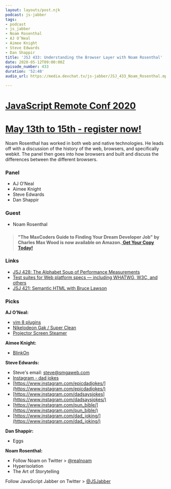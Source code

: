 ```yaml
---
layout: layouts/post.njk
podcast: js-jabber
tags:
- podcast
- js_jabber
- Noam Rosenthal
- AJ O’Neal
- Aimee Knight
- Steve Edwards
- Dan Shappir
title: 'JSJ 433: Understanding the Browser Layer with Noam Rosenthal'
date: 2020-05-12T09:00:00Z
episode_number: 433
duration: '52:48'
audio_url: https://media.devchat.tv/js-jabber/JSJ_433_Noam_Rosenthal.mp3

---
```

# [JavaScript Remote Conf 2020](https://devchat.tv/conferences/javascript-remote-2020/ "JavaScript Remote Conf 2020")

# [May 13th to 15th - register now!](https://devchat.tv/conferences/javascript-remote-2020/ "JavaScript Remote Conf 2020")

Noam Rosenthal has worked in both web and native technologies. He leads off with a discussion of the history of the web, browsers, and specifically webkit. The panel then goes into how browsers and built and discuss the differences between the different browsers.

### **Panel**

* AJ O’Neal
* Aimee Knight
* Steve Edwards
* Dan Shappir

### **Guest**

* Noam Rosenthal

### 

> **"The MaxCoders Guide to Finding Your Dream Developer Job" by Charles Max Wood is now available on Amazon.**[ **Get Your Copy Today!**](https://www.amazon.com/gp/product/B081MBL5C9/ref=as_li_ss_tl?ie=UTF8&linkCode=sl1&tag=devchattv-20&linkId=9d61363241636e2546ef46abba198746&language=en_US)

### **Links**

* [JSJ 428: The Alphabet Soup of Performance Measurements](https://devchat.tv/js-jabber/jsj-428-the-alphabet-soup-of-performance-measurements/)
* [Test suites for Web platform specs — including WHATWG, W3C, and others](https://github.com/web-platform-tests/wpt)
* [JSJ 421: Semantic HTML with Bruce Lawson](https://devchat.tv/js-jabber/jsj-421-semantic-html-with-bruce-lawson/)

### **Picks**

**AJ O’Neal:**

* [vim 8 plugins](https://coolaj86.com/articles/vim-8-plugins/)
* [Nikelodeon Gak / Super Clean](https://ebay.to/2VrIgSg)
* [Projector Screen Steamer](https://ebay.to/2Y5NpBh)

**Aimee Knight:**

* [BlinkOn](https://www.youtube.com/channel/UCIfQb9u7ALnOE4ZmexRecDg)

**Steve Edwards:**

* Steve's email: steve@smgaweb.com
* [Instagram - dad jokes](https://www.instagram.com/dad_joking/)
* [https://www.instagram.com/epicdadjokes/](https://www.instagram.com/epicdadjokes/)
* [https://www.instagram.com/dadsaysjokes](https://www.instagram.com/dadsaysjokes/)
* [https://www.instagram.com/pun_bible/](https://www.instagram.com/pun_bible/)
* [https://www.instagram.com/dad_joking/](https://www.instagram.com/dad_joking/)

**Dan Shappir:**

* Eggs

**Noam Rosenthal:**

* Follow Noam on Twitter > [@realnoam](https://twitter.com/realnoam?lang=en)
* Hyperisolation
* The Art of Storytelling

Follow JavaScript Jabber on Twitter > [@JSJabber](https://twitter.com/JSJabber)